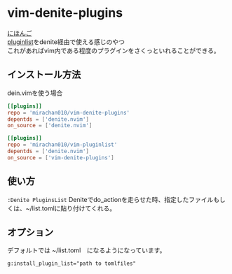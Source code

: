 # vim-denite-plugins
[にほんご](./README_jp.md)  
[pluginlist](https://github.com/mirachan010/vim-pluginlist)をdenite経由で使える感じのやつ  
これがあればvim内である程度のプラグインをさくっといれることができる。

## インストール方法
dein.vimを使う場合
```toml
[[plugins]]
repo = 'mirachan010/vim-denite-plugins'
depentds = ['denite.nvim']
on_source = ['denite.nvim']

[[plugins]]
repo = 'mirachan010/vim-pluginlist'
depentds = ['denite.nvim']
on_source = ['vim-denite-plugins']
```

## 使い方
`:Denite PluginsList`
Deniteでdo_actionを走らせた時、指定したファイルもしくは、~/list.tomlに貼り付けてくれる。

## オプション
デフォルトでは ~/list.toml　になるようになっています。
```
g:install_plugin_list="path to tomlfiles"
```
